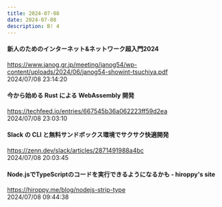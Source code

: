 ```yaml
---
title: 2024-07-08
date: 2024-07-08
description: B! 4
---
```


#### 新人のためのインターネット&ネットワーク超入門2024
https://www.janog.gr.jp/meeting/janog54/wp-content/uploads/2024/06/janog54-showint-tsuchiya.pdf<br>
2024/07/08 23:14:20<br>


#### 今から始める Rust による WebAssembly 開発
https://techfeed.io/entries/667545b36a062223ff59d2ea<br>
2024/07/08 23:03:10<br>


#### Slack の CLI と無料サンドボックス環境でサクサク快適開発
https://zenn.dev/slack/articles/2871491988a4bc<br>
2024/07/08 20:03:45<br>


#### Node.jsでTypeScriptのコードを実行できるようになるかも - hiroppy's site
https://hiroppy.me/blog/nodejs-strip-type<br>
2024/07/08 09:44:38<br>


